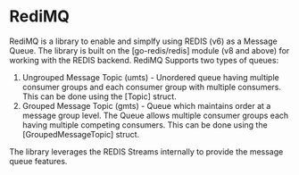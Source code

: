 # RediMQ

RediMQ is a library to enable and simplfy using REDIS (v6) as a Message Queue. The library
is built on the [go-redis/redis] module (v8 and above) for working with the REDIS backend.
RediMQ Supports two types of queues:

1. Ungrouped Message Topic (umts) - Unordered queue having multiple consumer groups 
    and each consumer group with multiple consumers. This can be done using the [Topic] struct.
2. Grouped Message Topic (gmts) - Queue which maintains order at a message group level. 
    The Queue allows multiple consumer groups each having multiple competing consumers. This can 
    be done using the [GroupedMessageTopic] struct.

The library leverages the REDIS Streams internally to provide the message queue features.